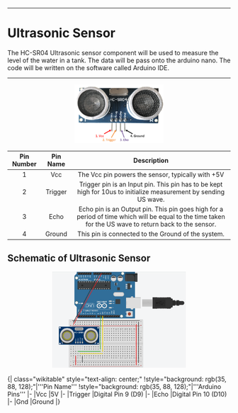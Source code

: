 ___
# Ultrasonic Sensor

The HC-SR04 Ultrasonic sensor component will be used to measure the level of the water in a tank. The data will be pass 
onto the arduino nano. The code will be written on the software called Arduino IDE.

___
<p align="center">
    <img src="images/Ultrasonic.png" width="40%">
</p>

**Pin Number**|**Pin Name**|**Description**
:-----:|:-----:|:-----:
1|Vcc|The Vcc pin powers the sensor, typically with +5V
2|Trigger|Trigger pin is an Input pin. This pin has to be kept high for 10us to initialize measurement by sending US wave.
3|Echo|Echo pin is an Output pin. This pin goes high for a period of time which will be equal to the time taken for the US wave to return back to the sensor.
4|Ground|This pin is connected to the Ground of the system.

## Schematic of Ultrasonic Sensor
<p align="center">
    <img src="images/1.PNG" width="60%">
</p>

{| class="wikitable" style="text-align: center;"
!style="background: rgb(35, 88, 128);"|'''Pin Name'''
!style="background: rgb(35, 88, 128);"|'''Arduino Pins'''
|-
|Vcc
|5V
|-
|Trigger
|Digital Pin 9 (D9)
|-
|Echo
|Digital Pin 10 (D10)
|-
|Gnd
|Ground
|}